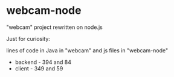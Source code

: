 # webcam-node
"webcam" project rewritten on node.js

Just for curiosity: 

lines of code in Java in "webcam" and js files in "webcam-node"

- backend - 394 and 84 
- client - 349 and 59
